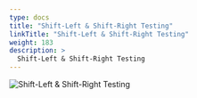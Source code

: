 ```yaml
---
type: docs
title: "Shift-Left & Shift-Right Testing"
linkTitle: "Shift-Left & Shift-Right Testing"
weight: 183
description: >
  Shift-Left & Shift-Right Testing
---
```


![Shift-Left & Shift-Right Testing](/images/bootcamp-slides/microservices-bootcamp/Slide183.PNG)
